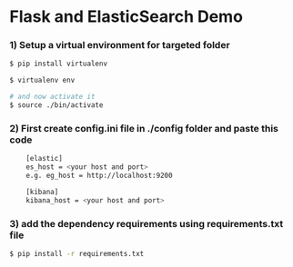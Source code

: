 # Flask and ElasticSearch Demo

### 1) Setup a virtual environment for targeted folder
```bash
$ pip install virtualenv

$ virtualenv env

# and now activate it
$ source ./bin/activate
```

### 2) First create config.ini file in ./config folder and paste this code
  ```bash
      [elastic]
      es_host = <your host and port>
      e.g. eg_host = http://localhost:9200

      [kibana]
      kibana_host = <your host and port>
  ```

### 3) add the dependency requirements using requirements.txt file 
```bash 
$ pip install -r requirements.txt
```
